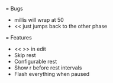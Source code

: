 = Bugs
* millis will wrap at 50
* << just jumps back to the other phase

= Features
* << >> in edit
* Skip rest
* Configurable rest
* Show r before rest intervals
* Flash everything when paused
